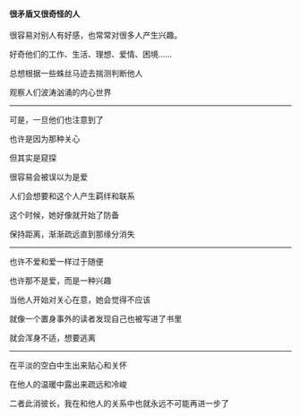 #### 很矛盾又很奇怪的人

很容易对别人有好感，也常常对很多人产生兴趣。

好奇他们的工作、生活、理想、爱情、困境……

总想根据一些蛛丝马迹去揣测判断他人

观察人们波涛汹涌的内心世界


---


可是，一旦他们也注意到了

也许是因为那种关心

但其实是窥探

很容易会被误以为是爱

人们会想要和这个人产生羁绊和联系

这个时候，她好像就开始了防备

保持距离，渐渐疏远直到那缘分消失


---


也许不爱和爱一样过于随便

也许那不是爱，而是一种兴趣

当他人开始对关心在意，她会觉得不应该

就像一个置身事外的读者发现自己也被写进了书里

就会浑身不适，想要逃离

---

在平淡的空白中生出来贴心和关怀

在他人的温暖中露出来疏远和冷峻

二者此消彼长，我在和他人的关系中也就永远不可能再进一步了
